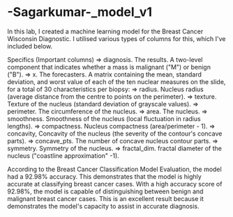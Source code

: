 # -Sagarkumar-_model_v1


In this lab, I created a machine learning model for the Breast Cancer Wisconsin Diagnostic. I utilised various types of columns for this, which I've included below.

Specifics (Important columns)
=> diagnosis. The results. A two-level component that indicates whether a mass is malignant ("M") or benign ("B").
=> x. The forecasters. A matrix containing the mean, standard deviation, and worst value of each of the ten nuclear measures on the slide, for a total of 30 characteristics per biopsy:
=> radius. Nucleus radius (average distance from the centre to points on the perimeter).
=> texture. Texture of the nucleus (standard deviation of grayscale values).
=> perimeter. The circumference of the nucleus.
=> area. The nucleus.
=> smoothness. Smoothness of the nucleus (local fluctuation in radius lengths).
=> compactness. Nucleus compactness (area/perimeter - 1).
=> concavity, Concavity of the nucleus (the severity of the contour's concave parts).
=> concave_pts. The number of concave nucleus contour parts.
=> symmetry. Symmetry of the nucleus.
=> fractal_dim. fractal diameter of the nucleus ("coastline approximation" -1).

According to the Breast Cancer Classification Model Evaluation, the model had a 92.98% accuracy. This demonstrates that the model is highly accurate at classifying breast cancer cases.
With a high accuracy score of 92.98%, the model is capable of distinguishing between benign and malignant breast cancer cases. This is an excellent result because it demonstrates the model's capacity to assist in accurate diagnosis.




